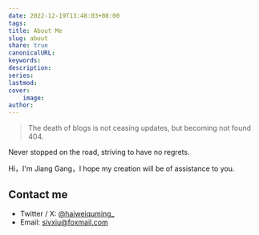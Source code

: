```yaml
---  
date: 2022-12-19T13:48:03+08:00  
tags:   
title: About Me  
slug: about  
share: true  
canonicalURL:   
keywords:   
description:   
series:   
lastmod:   
cover:  
    image:   
author:   
---  
```

  
> The death of blogs is not ceasing updates, but becoming not found 404.

Never stopped on the road, striving to have no regrets.
  
Hi，I'm Jiang Gang，I hope my creation will be of assistance to you.
    
  
## Contact me  
  
- Twitter / X: [@haiweiquming_](https://x.com/haiweiquming_)  
- Email: sivxiu@foxmail.com  
  
